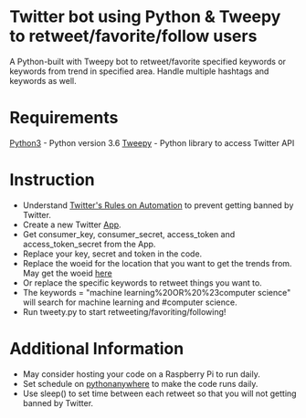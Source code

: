 # Twitter bot using Python & Tweepy to retweet/favorite/follow users
A Python-built with Tweepy bot to retweet/favorite specified keywords or keywords from trend in specified area. Handle multiple hashtags and keywords as well.

# Requirements
[Python3](https://www.python.org/) - Python version 3.6
[Tweepy](http://www.tweepy.org/) - Python library to access Twitter API

# Instruction
- Understand [Twitter's Rules on Automation](https://help.twitter.com/en/rules-and-policies/twitter-automation) to prevent getting banned by Twitter.
- Create a new Twitter [App](https://apps.twitter.com/app/new).
- Get consumer_key, consumer_secret, access_token and access_token_secret from the App.
- Replace your key, secret and token in the code.
- Replace the woeid for the location that you want to get the trends from. May get the woeid [here](https://codebeautify.org/jsonviewer/f83352)
- Or replace the specific keywords to retweet things you want to.
- The keywords = "machine learning%20OR%20%23computer science" will search for machine learning and #computer science.
- Run tweety.py to start retweeting/favoriting/following!

# Additional Information
- May consider hosting your code on a Raspberry Pi to run daily.
- Set schedule on [pythonanywhere](https://www.pythonanywhere.com) to make the code runs daily.
- Use sleep() to set time between each retweet so that you will not getting banned by Twitter.
